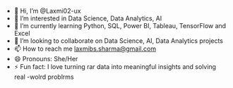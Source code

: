 - 👋 Hi, I’m @Laxmi02-ux
- 👀 I’m interested in Data Science, Data Analytics, AI
- 🌱 I’m currently learning Python, SQL, Power BI, Tableau, TensorFlow and Excel
- 💞️ I’m looking to collaborate on Data Science, AI, Data Analytics projects
- 📫 How to reach me laxmibs.sharma@gmail.com
- 😄 Pronouns: She/Her
- ⚡ Fun fact: I love turning rar data into meaningful insights and solving real -wolrd problrms

<!---
Laxmi02-ux/Laxmi02-ux is a ✨ special ✨ repository because its `README.md` (this file) appears on your GitHub profile.
You can click the Preview link to take a look at your changes.
--->
